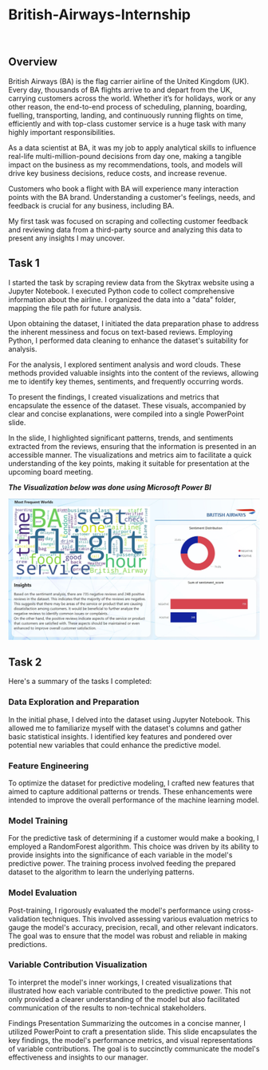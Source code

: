 # British-Airways-Internship

![]()

## Overview

British Airways (BA) is the flag carrier airline of the United Kingdom (UK). Every day, thousands of BA flights arrive to and depart from the UK, carrying customers across the world. Whether it’s for holidays, work or any other reason, the end-to-end process of scheduling, planning, boarding, fuelling, transporting, landing, and continuously running flights on time, efficiently and with top-class customer service is a huge task with many highly important responsibilities.

As a data scientist at BA, it was my job to apply analytical skills to influence real-life multi-million-pound decisions from day one, making a tangible impact on the business as my recommendations, tools, and models will drive key business decisions, reduce costs, and increase revenue.

Customers who book a flight with BA will experience many interaction points with the BA brand. Understanding a customer's feelings, needs, and feedback is crucial for any business, including BA.

My first task was focused on scraping and collecting customer feedback and reviewing data from a third-party source and analyzing this data to present any insights I may uncover.

## Task 1

I started the task by scraping review data from the Skytrax website using a Jupyter Notebook. I executed Python code to collect comprehensive information about the airline. I organized the data into a "data" folder, mapping the file path for future analysis.

Upon obtaining the dataset, I initiated the data preparation phase to address the inherent messiness and focus on text-based reviews. Employing Python, I performed data cleaning to enhance the dataset's suitability for analysis.

For the analysis, I explored sentiment analysis and word clouds. These methods provided valuable insights into the content of the reviews, allowing me to identify key themes, sentiments, and frequently occurring words.

To present the findings, I created visualizations and metrics that encapsulate the essence of the dataset. These visuals, accompanied by clear and concise explanations, were compiled into a single PowerPoint slide.

In the slide, I highlighted significant patterns, trends, and sentiments extracted from the reviews, ensuring that the information is presented in an accessible manner. The visualizations and metrics aim to facilitate a quick understanding of the key points, making it suitable for presentation at the upcoming board meeting.

***The Visualization below was done using Microsoft Power BI***

![](Capture1.JPG)

## Task 2

Here's a summary of the tasks I completed:

### Data Exploration and Preparation
In the initial phase, I delved into the dataset using Jupyter Notebook. This allowed me to familiarize myself with the dataset's columns and gather basic statistical insights. I identified key features and pondered over potential new variables that could enhance the predictive model.

### Feature Engineering
To optimize the dataset for predictive modeling, I crafted new features that aimed to capture additional patterns or trends. These enhancements were intended to improve the overall performance of the machine learning model.

### Model Training
For the predictive task of determining if a customer would make a booking, I employed a RandomForest algorithm. This choice was driven by its ability to provide insights into the significance of each variable in the model's predictive power. The training process involved feeding the prepared dataset to the algorithm to learn the underlying patterns.

### Model Evaluation
Post-training, I rigorously evaluated the model's performance using cross-validation techniques. This involved assessing various evaluation metrics to gauge the model's accuracy, precision, recall, and other relevant indicators. The goal was to ensure that the model was robust and reliable in making predictions.

### Variable Contribution Visualization
To interpret the model's inner workings, I created visualizations that illustrated how each variable contributed to the predictive power. This not only provided a clearer understanding of the model but also facilitated communication of the results to non-technical stakeholders.

Findings Presentation
Summarizing the outcomes in a concise manner, I utilized PowerPoint to craft a presentation slide. This slide encapsulates the key findings, the model's performance metrics, and visual representations of variable contributions. The goal is to succinctly communicate the model's effectiveness and insights to our manager.

